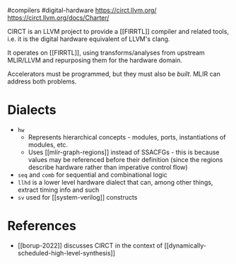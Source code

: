 #compilers #digital-hardware 
https://circt.llvm.org/
https://circt.llvm.org/docs/Charter/

CIRCT is an LLVM project to provide a [[FIRRTL]] compiler and related tools, i.e. it is the digital hardware equivalent of LLVM's clang.

It operates on [[FIRRTL]], using transforms/analyses from upstream MLIR/LLVM and repurposing them for the hardware domain.

Accelerators must be programmed, but they must also be *built*. MLIR can address both problems.
# Dialects
- `hw`
	- Represents hierarchical concepts - modules, ports, instantiations of modules, etc. 
	- Uses [[mlir-graph-regions]] instead of SSACFGs - this is because values may be referenced before their definition (since the regions describe hardware rather than imperative control flow)
- `seq` and `comb` for sequential and combinational logic
- `llhd` is a lower level hardware dialect that can, among other things, extract timing info and such
- `sv` used for [[system-verilog]] constructs

# References
- [[borup-2022]] discusses CIRCT in the context of [[dynamically-scheduled-high-level-synthesis]]